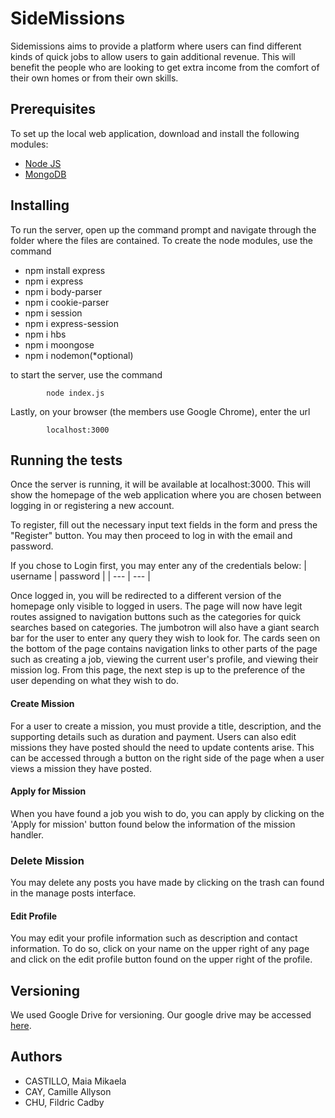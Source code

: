 # SideMissions
   Sidemissions aims to provide a platform where users can find different kinds of quick jobs to allow users to gain additional revenue.
   This will benefit the people who are looking to get extra income from the comfort of their own homes or from their own skills.

## Prerequisites
To set up the local web application, download and install the following modules: 

- [Node JS](https://nodejs.org/en/download/)
- [MongoDB](https://www.mongodb.com/download-center/community)

## Installing
To run the server, open up the command prompt and navigate through the folder where the files are contained. To create the node modules, use the command 
  - npm install express
  - npm i express
  - npm i body-parser
  - npm i cookie-parser
  - npm i session
  - npm i express-session
  - npm i hbs
  - npm i moongose
  - npm i nodemon(*optional)

to start the server, use the command

            node index.js
            
Lastly, on your browser (the members use Google Chrome), enter the url

            localhost:3000

## Running the tests
Once the server is running, it will be available at localhost:3000. This will show the homepage of the web application where you are chosen between logging in or registering a new account.

To register, fill out the necessary input text fields in the form and press the "Register" button. You may then proceed to log in with the email and password.

If you chose to Login first, you may enter any of the credentials below:
| username | password |
| --- | --- |

Once logged in, you will be redirected to a different version of the homepage only visible to logged in users. The page will now have legit routes assigned to navigation buttons such as the categories for quick searches based on categories. The jumbotron will also have a giant search bar for the user to enter any query they wish to look for. The cards seen on the bottom of the page contains navigation links to other parts of the page such as creating a job, viewing the current user's profile, and viewing their mission log. From this page, the next step is up to the preference of the user depending on what they wish to do.

#### Create Mission
For a user to create a mission, you must provide a title, description, and the supporting details such as duration and payment. Users can also edit missions they have posted should the need to update contents arise. This can be accessed through a button on the right side of the page when a user views a mission they have posted.

#### Apply for Mission
When you have found a job you wish to do, you can apply by clicking on the 'Apply for mission' button found below the information of the mission handler.

### Delete Mission
You may delete any posts you have made by clicking on the trash can found in the manage posts interface.

#### Edit Profile
You may edit your profile information such as description and contact information. To do so, click on your name on the upper right of any page and click on the edit profile button found on the upper right of the profile.

## Versioning
We used Google Drive for versioning. Our google drive may be accessed [here](https://drive.google.com/drive/folders/1u64uhkbHmnUapY5umzwumQuTVwnF4OkX?usp=sharing).

## Authors
- CASTILLO, Maia Mikaela 
- CAY, Camille Allyson
- CHU, Fildric Cadby

